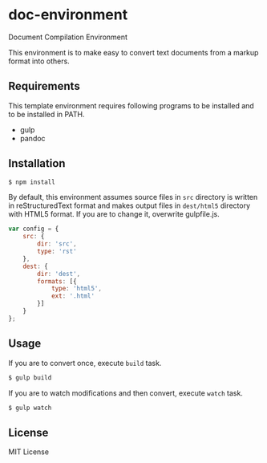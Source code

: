 doc-environment
===============

Document Compilation Environment

This environment is to make easy to convert text documents from a markup format into others.

Requirements
------------

This template environment requires following programs to be installed and to be installed in PATH.

* gulp
* pandoc

Installation
------------

```bash
$ npm install
```

By default, this environment assumes source files in `src` directory is written in reStructuredText format and makes output files in `dest/html5` directory with HTML5 format.
If you are to change it, overwrite gulpfile.js.

```javascript
var config = {
	src: {
		dir: 'src',
		type: 'rst'
	},
	dest: {
		dir: 'dest',
		formats: [{
			type: 'html5',
			ext: '.html'
		}]
	}
};
```

Usage
-----

If you are to convert once, execute `build` task.

```bash
$ gulp build
```

If you are to watch modifications and then convert, execute `watch` task.

```bash
$ gulp watch
```

License
-------

MIT License
